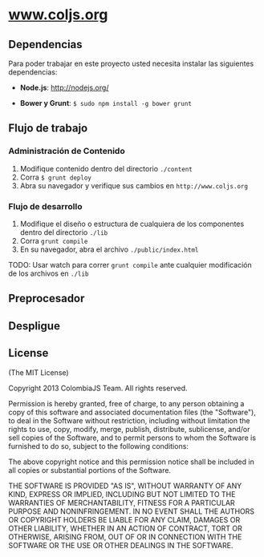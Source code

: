 # www.coljs.org

## Dependencias
Para poder trabajar en este proyecto usted necesita
instalar las siguientes dependencias:

* **Node.js**: http://nodejs.org/

* **Bower y Grunt**: ```$ sudo npm install -g bower grunt```

## Flujo de trabajo
### Administración de Contenido
1. Modifique contenido dentro del directorio ```./content```
2. Corra ```$ grunt deploy```
3. Abra su navegador y verifique sus cambios en ```http://www.coljs.org```

### Flujo de desarrollo
1. Modifique el diseño o estructura de cualquiera de los
componentes dentro del directorio ```./lib```
2. Corra ```grunt compile```
3. En su navegador, abra el archivo ```./public/index.html```

TODO: Usar watch para correr ```grunt compile``` ante
cualquier modificación de los archivos en ```./lib```

## Preprocesador

## Despligue

## License
(The MIT License)

Copyright 2013 ColombiaJS Team. All rights reserved.

Permission is hereby granted, free of charge, to any person obtaining a copy
of this software and associated documentation files (the "Software"), to
deal in the Software without restriction, including without limitation the
rights to use, copy, modify, merge, publish, distribute, sublicense, and/or
sell copies of the Software, and to permit persons to whom the Software is
furnished to do so, subject to the following conditions:

The above copyright notice and this permission notice shall be included in
all copies or substantial portions of the Software.

THE SOFTWARE IS PROVIDED "AS IS", WITHOUT WARRANTY OF ANY KIND, EXPRESS OR
IMPLIED, INCLUDING BUT NOT LIMITED TO THE WARRANTIES OF MERCHANTABILITY,
FITNESS FOR A PARTICULAR PURPOSE AND NONINFRINGEMENT. IN NO EVENT SHALL THE
AUTHORS OR COPYRIGHT HOLDERS BE LIABLE FOR ANY CLAIM, DAMAGES OR OTHER
LIABILITY, WHETHER IN AN ACTION OF CONTRACT, TORT OR OTHERWISE, ARISING
FROM, OUT OF OR IN CONNECTION WITH THE SOFTWARE OR THE USE OR OTHER DEALINGS
IN THE SOFTWARE.
